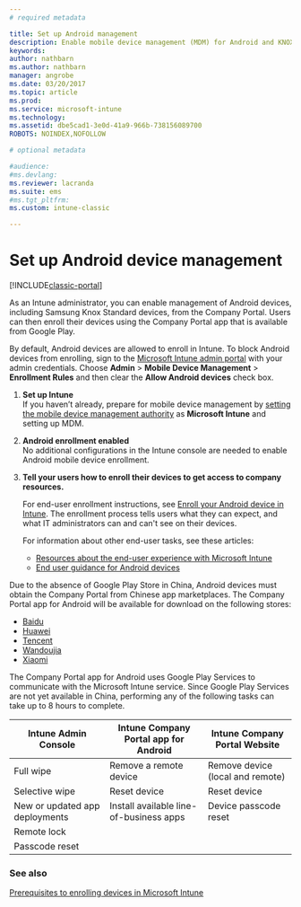 ```yaml
---
# required metadata

title: Set up Android management 
description: Enable mobile device management (MDM) for Android and KNOX Standard devices with Microsoft Intune.
keywords:
author: nathbarn
ms.author: nathbarn
manager: angrobe
ms.date: 03/20/2017
ms.topic: article
ms.prod:
ms.service: microsoft-intune
ms.technology:
ms.assetid: dbe5cad1-3e0d-41a9-966b-738156089700
ROBOTS: NOINDEX,NOFOLLOW

# optional metadata

#audience:
#ms.devlang:
ms.reviewer: lacranda
ms.suite: ems
#ms.tgt_pltfrm:
ms.custom: intune-classic

---
```


# Set up Android device management

[!INCLUDE[classic-portal](../includes/classic-portal.md)]

As an Intune administrator, you can enable management of Android devices, including Samsung Knox Standard devices, from the Company Portal. Users can then enroll their devices using the Company Portal app that is available from Google Play.

By default, Android devices are allowed to enroll in Intune. To block Android devices from enrolling, sign to the [Microsoft Intune admin portal](https://manage.microsoft.com) with your admin credentials. Choose **Admin** > **Mobile Device Management** > **Enrollment Rules** and then clear the **Allow Android devices** check box.

1. **Set up Intune**<br>
   If you haven’t already, prepare for mobile device management by  [setting the mobile device management authority](prerequisites-for-enrollment.md#step-2-set-mdm-authority) as **Microsoft Intune** and setting up MDM.

2. **Android enrollment enabled**<br>
   No additional configurations in the Intune console are needed to enable Android mobile device enrollment.

3. **Tell your users how to enroll their devices to get access to company resources.**

   For end-user enrollment instructions, see [Enroll your Android device in Intune](https://docs.microsoft.com/intune-user-help/enroll-your-device-in-intune-android). The enrollment process tells users what they can expect, and what IT administrators can and can't see on their devices.

   For information about other end-user tasks, see these articles:
   - [Resources about the end-user experience with Microsoft Intune](/intune/end-user-educate)
   - [End user guidance for Android devices](https://docs.microsoft.com/intune-user-help/using-your-android-device-with-intune)

Due to the absence of Google Play Store in China, Android devices must obtain the Company Portal from Chinese app marketplaces. The Company Portal app for Android will be available for download on the following stores:
* [Baidu](https://go.microsoft.com/fwlink/?linkid=836946)
* [Huawei](https://go.microsoft.com/fwlink/?linkid=836948)
* [Tencent](https://go.microsoft.com/fwlink/?linkid=836949)
* [Wandoujia](https://go.microsoft.com/fwlink/?linkid=836950)
* [Xiaomi](https://go.microsoft.com/fwlink/?linkid=836947)

The Company Portal app for Android uses Google Play Services to communicate with the Microsoft Intune service. Since Google Play Services are not yet available in China, performing any of the following tasks can take up to 8 hours to complete. 

|Intune Admin Console| Intune Company Portal app for Android |Intune Company Portal Website|   
|---|---|---|
|Full wipe| Remove a remote device| Remove device (local and remote)|
|Selective wipe| Reset device| Reset device|
|New or updated app deployments| Install available line-of-business apps| Device passcode reset|
|Remote lock|||
|Passcode reset|||

### See also
[Prerequisites to enrolling devices in Microsoft Intune](prerequisites-for-enrollment.md)
